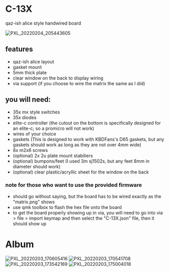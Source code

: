 # C-13X
qaz-ish alice style handwired board

![PXL_20220204_205443605](https://user-images.githubusercontent.com/72298427/152603681-25e74323-60f7-4ff9-90ad-4e881e0b2597.jpg)

## features
- qaz-ish alice layout
- gasket mount
- 5mm thick plate
- clear window on the back to display wiring
- via support (if you choose to wire the matrix the same as I did)

## you will need:
- 35x mx style switches
- 35x diodes
- elite-c controller (the cutout on the bottom is specifically designed for an elite-c; so a promicro will not work)
- wires of your choice
- gaskets (This is designed to work with KBDFans's D65 gaskets, but any gaskets should work as long as they are not over 4mm wide)
- 8x m2x6 screws
- (optional) 2x 2u plate mount stabiliers
- (optional) bumpons/feet (I used 3m sj1502s, but any feet 8mm in diameter should work)
- (optional) clear plastic/acryllic sheet for the window on the back

### note for those who want to use the provided firmware
- should go without saying, but the board has to be wired exactly as the "matrix.png" shows
- use qmk toolbox to flash the hex file onto the board
- to get the board properly showing up in via, you will need to go into via > file > import keymap and then select the "C-13X.json" file, then it should show up

# Album

![PXL_20220203_170605416](https://user-images.githubusercontent.com/72298427/152611499-b3a49898-65a2-4c96-9766-b8597629048a.jpg)
![PXL_20220203_170541708](https://user-images.githubusercontent.com/72298427/152611501-e68f51ae-4df0-4d34-a146-f273b1e73f11.jpg)
![PXL_20220203_173542169](https://user-images.githubusercontent.com/72298427/152611480-e83ecd8b-1ea5-4977-aa36-3745ce18c696.jpg)
![PXL_20220203_175004018](https://user-images.githubusercontent.com/72298427/152611497-1de400fa-bd9d-4521-aa89-d0136965a84c.jpg)
